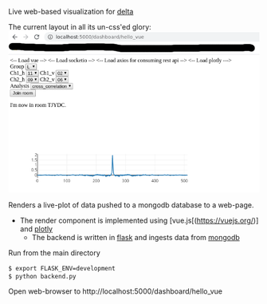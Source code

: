 Live web-based visualization for [delta](https://github.com/rkube/delta)


The current layout in all its un-css'ed glory: 
![alt-text](https://github.com/rkube/dashboard_v2/blob/master/doc/dashboard_v2.png "Needs CSS")

Renders a live-plot of data pushed to a mongodb database to a web-page.

* The render component is implemented using [vue.js[(https://vuejs.org/)] and [plotly](https://plot.ly/javascript/)
    * The backend is written in [flask](https://flask.palletsprojects.com/en/1.1.x/) and ingests data from [mongodb](https://www.mongodb.com/)


Run from the main directory 

```
$ export FLASK_ENV=development 
$ python backend.py 
```

Open web-browser to http://localhost:5000/dashboard/hello_vue 

